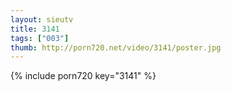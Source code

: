 ```yaml
--- 
layout: sieutv
title: 3141
tags: ["003"]
thumb: http://porn720.net/video/3141/poster.jpg
---
```

{% include porn720 key="3141" %} 
